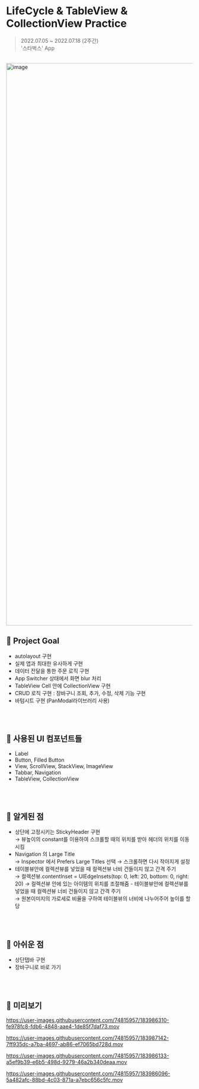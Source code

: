# LifeCycle & TableView & CollectionView Practice
> 2022.07.05 ~ 2022.07.18 (2주간) <br/>
> '스타벅스' App


<br/>

<img width="1517" alt="image" src="https://user-images.githubusercontent.com/74815957/183981378-43a16838-9a86-461c-b42c-6a176aadb540.png">


## 📌 Project Goal
- autolayout 구현<br/>
- 실제 앱과 최대한 유사하게 구현 <br/>
- 데이터 전달을 통한 주문 로직 구현 <br/>
- App Switcher 상태에서 화면 blur 처리 <br/>
- TableView Cell 안에 CollectionView 구현 <br/>
- CRUD 로직 구현 : 장바구니 조회, 추가, 수정, 삭제 기능 구현<br/>
- 바텀시트 구현 (PanModal라이브러리 사용) 


<br/><br/>
## 📌 사용된 UI 컴포넌트들
- Label
- Button, Filled Button
- View, ScrollView, StackView, ImageView
- Tabbar, Navigation
- TableView, CollectionView


<br/><br/>
## 📌 알게된 점
- 상단에 고정시키는 StickyHeader 구현 <br/>
  → 뷰높이의 constant를 이용하여 스크롤할 때의 위치를 받아 헤더의 위치를 이동시킴 
- Navigation 의 Large Title <br/>
  → Inspector 에서 Prefers Large Titles 선택 → 스크롤하면 다시 작아지게 설정
- 테이블뷰안에 컬렉션뷰를 넣었을 때 컬렉션뷰 너비 건들이지 않고 간격 주기 <br/>
  → 컬렉션뷰.contentInset = UIEdgeInsets(top: 0, left: 20, bottom: 0, right: 20) → 컬렉션뷰 안에 있는 아이템의 위치를 조절해줌  - 테이블뷰안에 컬렉션뷰를 넣었을 때 컬렉션뷰 너비 건들이지 않고 간격 주기 <br/>
  → 원본이미지의 가로세로 비율을 구하여 테이블뷰의 너비에 나누어주어 높이를 할당



<br/><br/>
## 📌 아쉬운 점
- 상단탭바 구현<br/>
- 장바구니로 바로 가기


<br/><br/>
## 📌 미리보기


https://user-images.githubusercontent.com/74815957/183986310-fe978fc8-fdb6-4848-aae4-1de85f7daf73.mov



https://user-images.githubusercontent.com/74815957/183987142-7ff935dc-a7ba-4697-ab86-ef7065bd728d.mov



https://user-images.githubusercontent.com/74815957/183986133-a5ef9b39-e6b5-498d-9279-46a2b340deaa.mov


https://user-images.githubusercontent.com/74815957/183986096-5a482afc-88bd-4c03-871a-a7ebc656c5fc.mov







 <br/>
  <br/>
